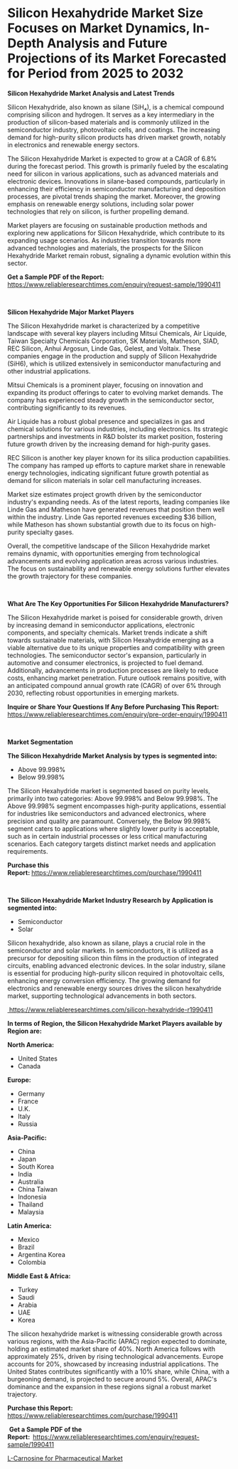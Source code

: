 <p><h1>Silicon Hexahydride Market Size Focuses on Market Dynamics, In-Depth Analysis and Future Projections of its Market Forecasted for Period from 2025 to 2032</h1></p><p><strong>Silicon Hexahydride Market Analysis and Latest Trends</strong></p>
<p><p>Silicon Hexahydride, also known as silane (SiH₄), is a chemical compound comprising silicon and hydrogen. It serves as a key intermediary in the production of silicon-based materials and is commonly utilized in the semiconductor industry, photovoltaic cells, and coatings. The increasing demand for high-purity silicon products has driven market growth, notably in electronics and renewable energy sectors.</p><p>The Silicon Hexahydride Market is expected to grow at a CAGR of 6.8% during the forecast period. This growth is primarily fueled by the escalating need for silicon in various applications, such as advanced materials and electronic devices. Innovations in silane-based compounds, particularly in enhancing their efficiency in semiconductor manufacturing and deposition processes, are pivotal trends shaping the market. Moreover, the growing emphasis on renewable energy solutions, including solar power technologies that rely on silicon, is further propelling demand.</p><p>Market players are focusing on sustainable production methods and exploring new applications for Silicon Hexahydride, which contribute to its expanding usage scenarios. As industries transition towards more advanced technologies and materials, the prospects for the Silicon Hexahydride Market remain robust, signaling a dynamic evolution within this sector.</p></p>
<p><strong>Get a Sample PDF of the Report:&nbsp;</strong> <a href="https://www.reliableresearchtimes.com/enquiry/request-sample/1990411?utm_campaign=2714&utm_medium=2&utm_source=Github&utm_content=ia&utm_term=03042025&utm_id=silicon-hexahydride">https://www.reliableresearchtimes.com/enquiry/request-sample/1990411</a></p>
<p>&nbsp;</p>
<p><strong>Silicon Hexahydride Major Market Players</strong></p>
<p><p>The Silicon Hexahydride market is characterized by a competitive landscape with several key players including Mitsui Chemicals, Air Liquide, Taiwan Specialty Chemicals Corporation, SK Materials, Matheson, SIAD, REC Silicon, Anhui Argosun, Linde Gas, Gelest, and Voltaix. These companies engage in the production and supply of Silicon Hexahydride (SiH6), which is utilized extensively in semiconductor manufacturing and other industrial applications.</p><p>Mitsui Chemicals is a prominent player, focusing on innovation and expanding its product offerings to cater to evolving market demands. The company has experienced steady growth in the semiconductor sector, contributing significantly to its revenues.</p><p>Air Liquide has a robust global presence and specializes in gas and chemical solutions for various industries, including electronics. Its strategic partnerships and investments in R&D bolster its market position, fostering future growth driven by the increasing demand for high-purity gases.</p><p>REC Silicon is another key player known for its silica production capabilities. The company has ramped up efforts to capture market share in renewable energy technologies, indicating significant future growth potential as demand for silicon materials in solar cell manufacturing increases.</p><p>Market size estimates project growth driven by the semiconductor industry's expanding needs. As of the latest reports, leading companies like Linde Gas and Matheson have generated revenues that position them well within the industry. Linde Gas reported revenues exceeding $36 billion, while Matheson has shown substantial growth due to its focus on high-purity specialty gases.</p><p>Overall, the competitive landscape of the Silicon Hexahydride market remains dynamic, with opportunities emerging from technological advancements and evolving application areas across various industries. The focus on sustainability and renewable energy solutions further elevates the growth trajectory for these companies.</p></p>
<p>&nbsp;</p>
<p><strong>What Are The Key Opportunities For Silicon Hexahydride Manufacturers?</strong></p>
<p><p>The Silicon Hexahydride market is poised for considerable growth, driven by increasing demand in semiconductor applications, electronic components, and specialty chemicals. Market trends indicate a shift towards sustainable materials, with Silicon Hexahydride emerging as a viable alternative due to its unique properties and compatibility with green technologies. The semiconductor sector's expansion, particularly in automotive and consumer electronics, is projected to fuel demand. Additionally, advancements in production processes are likely to reduce costs, enhancing market penetration. Future outlook remains positive, with an anticipated compound annual growth rate (CAGR) of over 6% through 2030, reflecting robust opportunities in emerging markets.</p></p>
<p><strong>Inquire or Share Your Questions If Any Before Purchasing This Report:</strong> <a href="https://www.reliableresearchtimes.com/enquiry/pre-order-enquiry/1990411?utm_campaign=2714&utm_medium=2&utm_source=Github&utm_content=ia&utm_term=03042025&utm_id=silicon-hexahydride">https://www.reliableresearchtimes.com/enquiry/pre-order-enquiry/1990411</a></p>
<p>&nbsp;</p>
<p><strong>Market Segmentation</strong></p>
<p><strong>The Silicon Hexahydride Market Analysis by types is segmented into:</strong></p>
<p><ul><li>Above 99.998%</li><li>Below 99.998%</li></ul></p>
<p><p>The Silicon Hexahydride market is segmented based on purity levels, primarily into two categories: Above 99.998% and Below 99.998%. The Above 99.998% segment encompasses high-purity applications, essential for industries like semiconductors and advanced electronics, where precision and quality are paramount. Conversely, the Below 99.998% segment caters to applications where slightly lower purity is acceptable, such as in certain industrial processes or less critical manufacturing scenarios. Each category targets distinct market needs and application requirements.</p></p>
<p><strong>Purchase this Report:&nbsp;</strong><a href="https://www.reliableresearchtimes.com/purchase/1990411?utm_campaign=2714&utm_medium=2&utm_source=Github&utm_content=ia&utm_term=03042025&utm_id=silicon-hexahydride">https://www.reliableresearchtimes.com/purchase/1990411</a></p>
<p>&nbsp;</p>
<p><strong>The Silicon Hexahydride Market Industry Research by Application is segmented into:</strong></p>
<p><ul><li>Semiconductor</li><li>Solar</li></ul></p>
<p><p>Silicon hexahydride, also known as silane, plays a crucial role in the semiconductor and solar markets. In semiconductors, it is utilized as a precursor for depositing silicon thin films in the production of integrated circuits, enabling advanced electronic devices. In the solar industry, silane is essential for producing high-purity silicon required in photovoltaic cells, enhancing energy conversion efficiency. The growing demand for electronics and renewable energy sources drives the silicon hexahydride market, supporting technological advancements in both sectors.</p></p>
<p><a href="https://www.reliableresearchtimes.com/silicon-hexahydride-r1990411?utm_campaign=2714&utm_medium=2&utm_source=Github&utm_content=ia&utm_term=03042025&utm_id=silicon-hexahydride">&nbsp;https://www.reliableresearchtimes.com/silicon-hexahydride-r1990411</a></p>
<p><strong>In terms of Region, the Silicon Hexahydride Market Players available by Region are:</strong></p>
<p>
    <p> <strong> North America: </strong>
        <ul>
            <li>United States</li>
            <li>Canada</li>
        </ul>
        </p> 
    <p> <strong> Europe: </strong>
        <ul>
            <li>Germany</li>
            <li>France</li>
            <li>U.K.</li>
            <li>Italy</li>
            <li>Russia</li>
        </ul>
        </p> 
    <p> <strong> Asia-Pacific: </strong>
        <ul>
            <li>China</li>
            <li>Japan</li>
            <li>South Korea</li>
            <li>India</li>
            <li>Australia</li>
            <li>China Taiwan</li>
            <li>Indonesia</li>
            <li>Thailand</li>
            <li>Malaysia</li>
        </ul>
        </p> 
    <p> <strong> Latin America: </strong>
        <ul>
            <li>Mexico</li>
            <li>Brazil</li>
            <li>Argentina Korea</li>
            <li>Colombia</li>
        </ul>
        </p> 
    <p> <strong> Middle East & Africa: </strong>
        <ul>
            <li>Turkey</li>
            <li>Saudi</li>
            <li>Arabia</li>
            <li>UAE</li>
            <li>Korea</li>
        </ul>
    </p>
    </p>
<p><p>The silicon hexahydride market is witnessing considerable growth across various regions, with the Asia-Pacific (APAC) region expected to dominate, holding an estimated market share of 40%. North America follows with approximately 25%, driven by rising technological advancements. Europe accounts for 20%, showcased by increasing industrial applications. The United States contributes significantly with a 10% share, while China, with a burgeoning demand, is projected to secure around 5%. Overall, APAC's dominance and the expansion in these regions signal a robust market trajectory.</p></p>
<p><strong>Purchase this Report: </strong><a href="https://www.reliableresearchtimes.com/purchase/1990411?utm_campaign=2714&utm_medium=2&utm_source=Github&utm_content=ia&utm_term=03042025&utm_id=silicon-hexahydride">https://www.reliableresearchtimes.com/purchase/1990411</a></p>
<p>&nbsp;<strong>Get a Sample PDF of the Report:&nbsp;&nbsp;</strong><a href="https://www.reliableresearchtimes.com/enquiry/request-sample/1990411?utm_campaign=2714&utm_medium=2&utm_source=Github&utm_content=ia&utm_term=03042025&utm_id=silicon-hexahydride">https://www.reliableresearchtimes.com/enquiry/request-sample/1990411</a></p>
<p><strong></strong></p>
<p><p><a href="https://github.com/vitrilaoire/Market-Research-Report-List-1/blob/main/l-carnosine-for-pharmaceutical-market.md?utm_campaign=2714&utm_medium=2&utm_source=Github&utm_content=ia&utm_term=03042025&utm_id=silicon-hexahydride">L-Carnosine for Pharmaceutical Market</a></p></p>